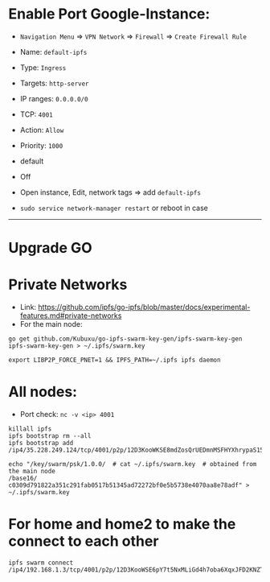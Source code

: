 # Enable Port Google-Instance:


- `Navigation Menu` => `VPN Network` => `Firewall` => `Create Firewall Rule`


- Name: `default-ipfs`
- Type: `Ingress`
- Targets: `http-server`
- IP ranges: `0.0.0.0/0`
- TCP: `4001`
- Action: `Allow`
- Priority: `1000`
- default
- Off


- Open instance, Edit, network tags => add `default-ipfs`
- `sudo service network-manager restart` or reboot in case

--------------------------------------------------------------------------------

# Upgrade GO

# Private Networks

- Link: https://github.com/ipfs/go-ipfs/blob/master/docs/experimental-features.md#private-networks
- For the main node:

```
go get github.com/Kubuxu/go-ipfs-swarm-key-gen/ipfs-swarm-key-gen
ipfs-swarm-key-gen > ~/.ipfs/swarm.key

export LIBP2P_FORCE_PNET=1 && IPFS_PATH=~/.ipfs ipfs daemon
```

# All nodes:

- Port check: `nc -v <ip> 4001`

```
killall ipfs
ipfs bootstrap rm --all
ipfs bootstrap add /ip4/35.228.249.124/tcp/4001/p2p/12D3KooWKSE8mdZosQrUEDmnMSFHYXhrypaS15qJQ5rkzjBc9NjT

echo "/key/swarm/psk/1.0.0/  # cat ~/.ipfs/swarm.key  # obtained from the main node
/base16/
c0309d791822a351c291fab0517b51345ad72272bf0e5b5738e4070aa8e78adf" > ~/.ipfs/swarm.key
```

# For home and home2 to make the connect to each other

```
ipfs swarm connect /ip4/192.168.1.3/tcp/4001/p2p/12D3KooWSE6pY7t5NxMLiGd4h7oba6XqxJFD2KNZTQFEjWLeHKsd
```
